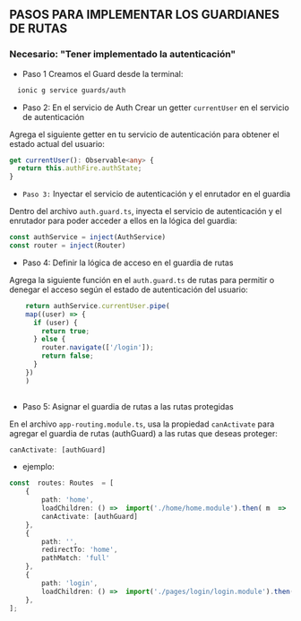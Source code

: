 
##  PASOS PARA IMPLEMENTAR LOS  GUARDIANES DE RUTAS

### Necesario: "Tener implementado la autenticación"

- Paso 1 Creamos el Guard desde la terminal:

```bash
  ionic g service guards/auth
```
- Paso 2: En el servicio de Auth Crear un getter `currentUser` en el servicio de autenticación

Agrega el siguiente getter en tu servicio de autenticación para obtener el estado actual del usuario:

  ```ts
  get currentUser(): Observable<any> {
    return this.authFire.authState;
  }
```
- `Paso 3:` Inyectar el servicio de autenticación y el enrutador en el guardia

Dentro del archivo `auth.guard.ts`, inyecta el servicio de autenticación y el enrutador para poder acceder a ellos en la lógica del guardia:

  ``` ts
  const authService = inject(AuthService)
  const router = inject(Router)
```
- Paso 4: Definir la lógica de acceso en el guardia de rutas

Agrega la siguiente función en el `auth.guard.ts` de rutas para permitir o denegar el acceso según el estado de autenticación del usuario:
```ts
    return authService.currentUser.pipe(
    map((user) => {
      if (user) {
        return true;
      } else {
        router.navigate(['/login']);
        return false;
      }
    })
    )
  
```
- Paso 5: Asignar el guardia de rutas a las rutas protegidas

En el archivo `app-routing.module.ts`, usa la propiedad `canActivate` para agregar el guardia de rutas (authGuard) a las rutas que deseas proteger:

```ts
canActivate: [authGuard]
```

- ejemplo: 
```ts
const  routes: Routes  = [
	{
		path: 'home',
		loadChildren: () =>  import('./home/home.module').then( m  =>  		m.HomePageModule),
		canActivate: [authGuard]
	},
	{
		path: '',
		redirectTo: 'home',
		pathMatch: 'full'
	},
	{
		path: 'login',
		loadChildren: () =>  import('./pages/login/login.module').then( m  =>  m.LoginPageModule)
	},
];
```

